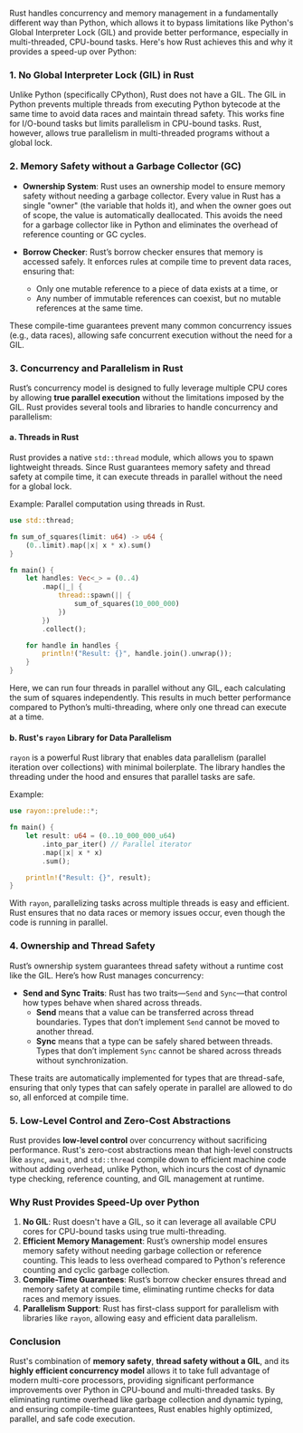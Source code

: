 Rust handles concurrency and memory management in a fundamentally different way than Python, which allows it to bypass limitations like Python's Global Interpreter Lock (GIL) and provide better performance, especially in multi-threaded, CPU-bound tasks. Here's how Rust achieves this and why it provides a speed-up over Python:

### 1. **No Global Interpreter Lock (GIL) in Rust**

Unlike Python (specifically CPython), Rust does not have a GIL. The GIL in Python prevents multiple threads from executing Python bytecode at the same time to avoid data races and maintain thread safety. This works fine for I/O-bound tasks but limits parallelism in CPU-bound tasks. Rust, however, allows true parallelism in multi-threaded programs without a global lock.

### 2. **Memory Safety without a Garbage Collector (GC)**

- **Ownership System**: Rust uses an ownership model to ensure memory safety without needing a garbage collector. Every value in Rust has a single "owner" (the variable that holds it), and when the owner goes out of scope, the value is automatically deallocated. This avoids the need for a garbage collector like in Python and eliminates the overhead of reference counting or GC cycles.

- **Borrow Checker**: Rust’s borrow checker ensures that memory is accessed safely. It enforces rules at compile time to prevent data races, ensuring that:
  
  - Only one mutable reference to a piece of data exists at a time, or
  - Any number of immutable references can coexist, but no mutable references at the same time.

These compile-time guarantees prevent many common concurrency issues (e.g., data races), allowing safe concurrent execution without the need for a GIL.

### 3. **Concurrency and Parallelism in Rust**

Rust’s concurrency model is designed to fully leverage multiple CPU cores by allowing **true parallel execution** without the limitations imposed by the GIL. Rust provides several tools and libraries to handle concurrency and parallelism:

#### a. **Threads in Rust**

Rust provides a native `std::thread` module, which allows you to spawn lightweight threads. Since Rust guarantees memory safety and thread safety at compile time, it can execute threads in parallel without the need for a global lock.

Example: Parallel computation using threads in Rust.

```rust
use std::thread;

fn sum_of_squares(limit: u64) -> u64 {
    (0..limit).map(|x| x * x).sum()
}

fn main() {
    let handles: Vec<_> = (0..4)
        .map(|_| {
            thread::spawn(|| {
                sum_of_squares(10_000_000)
            })
        })
        .collect();

    for handle in handles {
        println!("Result: {}", handle.join().unwrap());
    }
}
```

Here, we can run four threads in parallel without any GIL, each calculating the sum of squares independently. This results in much better performance compared to Python’s multi-threading, where only one thread can execute at a time.

#### b. **Rust's `rayon` Library for Data Parallelism**

`rayon` is a powerful Rust library that enables data parallelism (parallel iteration over collections) with minimal boilerplate. The library handles the threading under the hood and ensures that parallel tasks are safe.

Example:

```rust
use rayon::prelude::*;

fn main() {
    let result: u64 = (0..10_000_000_u64)
        .into_par_iter() // Parallel iterator
        .map(|x| x * x)
        .sum();

    println!("Result: {}", result);
}
```

With `rayon`, parallelizing tasks across multiple threads is easy and efficient. Rust ensures that no data races or memory issues occur, even though the code is running in parallel.

### 4. **Ownership and Thread Safety**

Rust’s ownership system guarantees thread safety without a runtime cost like the GIL. Here’s how Rust manages concurrency:

- **Send and Sync Traits**: Rust has two traits—`Send` and `Sync`—that control how types behave when shared across threads.
  - **Send** means that a value can be transferred across thread boundaries. Types that don’t implement `Send` cannot be moved to another thread.
  - **Sync** means that a type can be safely shared between threads. Types that don’t implement `Sync` cannot be shared across threads without synchronization.

These traits are automatically implemented for types that are thread-safe, ensuring that only types that can safely operate in parallel are allowed to do so, all enforced at compile time.

### 5. **Low-Level Control and Zero-Cost Abstractions**

Rust provides **low-level control** over concurrency without sacrificing performance. Rust's zero-cost abstractions mean that high-level constructs like `async`, `await`, and `std::thread` compile down to efficient machine code without adding overhead, unlike Python, which incurs the cost of dynamic type checking, reference counting, and GIL management at runtime.

### Why Rust Provides Speed-Up over Python

1. **No GIL**: Rust doesn't have a GIL, so it can leverage all available CPU cores for CPU-bound tasks using true multi-threading.
2. **Efficient Memory Management**: Rust’s ownership model ensures memory safety without needing garbage collection or reference counting. This leads to less overhead compared to Python's reference counting and cyclic garbage collection.
3. **Compile-Time Guarantees**: Rust’s borrow checker ensures thread and memory safety at compile time, eliminating runtime checks for data races and memory issues.
4. **Parallelism Support**: Rust has first-class support for parallelism with libraries like `rayon`, allowing easy and efficient data parallelism.

### Conclusion

Rust's combination of **memory safety**, **thread safety without a GIL**, and its **highly efficient concurrency model** allows it to take full advantage of modern multi-core processors, providing significant performance improvements over Python in CPU-bound and multi-threaded tasks. By eliminating runtime overhead like garbage collection and dynamic typing, and ensuring compile-time guarantees, Rust enables highly optimized, parallel, and safe code execution.
